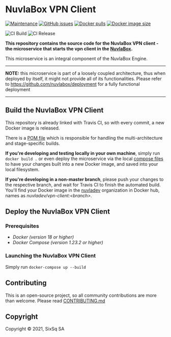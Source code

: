 # NuvlaBox VPN Client

[![Maintenance](https://img.shields.io/badge/Maintained%3F-yes-green.svg?style=for-the-badge)](https://github.com/nuvlabox/vpn-client/graphs/commit-activity)
[![GitHub issues](https://img.shields.io/github/issues/nuvlabox/vpn-client?style=for-the-badge&logo=github&logoColor=white)](https://GitHub.com/nuvlabox/vpn-client/issues/)
[![Docker pulls](https://img.shields.io/docker/pulls/nuvlabox/vpn-client?style=for-the-badge&logo=Docker&logoColor=white)](https://cloud.docker.com/u/nuvlabox/repository/docker/nuvlabox/vpn-client)
[![Docker image size](https://img.shields.io/microbadger/image-size/nuvlabox/vpn-client?style=for-the-badge&logo=Docker&logoColor=white)](https://cloud.docker.com/u/nuvlabox/repository/docker/nuvlabox/vpn-client)


![CI Build](https://github.com/nuvlabox/vpn-client/actions/workflows/main.yml/badge.svg)
![CI Release](https://github.com/nuvlabox/vpn-client/actions/workflows/release.yml/badge.svg)


**This repository contains the source code for the NuvlaBox VPN client - the microservice that starts the vpn client
 in the [NuvlaBox](https://sixsq.com/products-and-services/nuvlabox/overview).**

This microservice is an integral component of the NuvlaBox Engine.

---

**NOTE:** this microservice is part of a loosely coupled architecture, thus when deployed by itself, it might not provide all of its functionalities. Please refer to https://github.com/nuvlabox/deployment for a fully functional deployment

---

## Build the NuvlaBox VPN Client

This repository is already linked with Travis CI, so with every commit, a new Docker image is released. 

There is a [POM file](pom.xml) which is responsible for handling the multi-architecture and stage-specific builds.

**If you're developing and testing locally in your own machine**, simply run `docker build .` or even deploy the microservice via the local [compose files](docker-compose.yml) to have your changes built into a new Docker image, and saved into your local filesystem.

**If you're developing in a non-master branch**, please push your changes to the respective branch, and wait for Travis CI to finish the automated build. You'll find your Docker image in the [nuvladev](https://hub.docker.com/u/nuvladev) organization in Docker hub, names as _nuvladev/vpn-client:\<branch\>_.

## Deploy the NuvlaBox VPN Client


### Prerequisites 

 - *Docker (version 18 or higher)*
 - *Docker Compose (version 1.23.2 or higher)*


### Launching the NuvlaBox VPN Client

Simply run `docker-compose up --build`


## Contributing

This is an open-source project, so all community contributions are more than welcome. Please read [CONTRIBUTING.md](CONTRIBUTING.md)
 
## Copyright

Copyright &copy; 2021, SixSq SA
